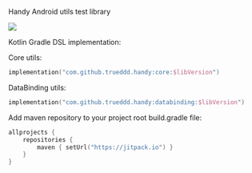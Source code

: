Handy Android utils test library

[![](https://jitpack.io/v/trueddd/handy.svg)](https://jitpack.io/#trueddd/handy)

Kotlin Gradle DSL implementation:

Core utils:
```kotlin
implementation("com.github.trueddd.handy:core:$libVersion")
```

DataBinding utils:
```kotlin
implementation("com.github.trueddd.handy:databinding:$libVersion")
```

Add maven repository to your project root build.gradle file:
```kotlin
allprojects {
    repositories {
        maven { setUrl("https://jitpack.io") }
    }
}
```
